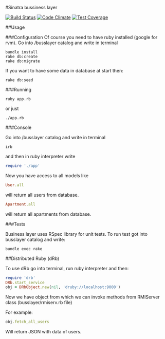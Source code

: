 #Sinatra bussiness layer

[![Build Status](https://travis-ci.org/azranel/TAS.svg?branch=master)](https://travis-ci.org/azranel/TAS) 
[![Code Climate](https://codeclimate.com/github/azranel/TAS/badges/gpa.svg)](https://codeclimate.com/github/azranel/TAS)
[![Test Coverage](https://codeclimate.com/github/azranel/TAS/badges/coverage.svg)](https://codeclimate.com/github/azranel/TAS)

##Usage

###Configuration
Of course you need to have ruby installed (google for rvm).
Go into /busslayer catalog and write in terminal

```
bundle install
rake db:create
rake db:migrate
```

If you want to have some data in database at start then:

```
rake db:seed
```

###Running
```
ruby app.rb
```

or just

```
./app.rb
```

###Console

Go into /busslayer catalog and write in terminal

```
irb
```

and then in ruby interpreter write

```ruby
require './app'
```

Now you have access to all models like

```ruby
User.all
```

will return all users from database.

```ruby
Apartment.all
```

will return all apartments from database.

###Tests

Business layer uses RSpec library for unit tests. To run test got into busslayer catalog and write:

```
bundle exec rake
```

##Distributed Ruby (dRb)

To use dRb go into terminal, run ruby interpreter and then:

```ruby
require 'drb'
DRb.start_service
obj = DRbObject.new(nil, 'druby://localhost:9000')
```

Now we have object from which we can invoke methods from RMIServer class (busslayer/rmiserv.rb file)

For example:

```ruby
obj.fetch_all_users
```

Will return JSON with data of users.
